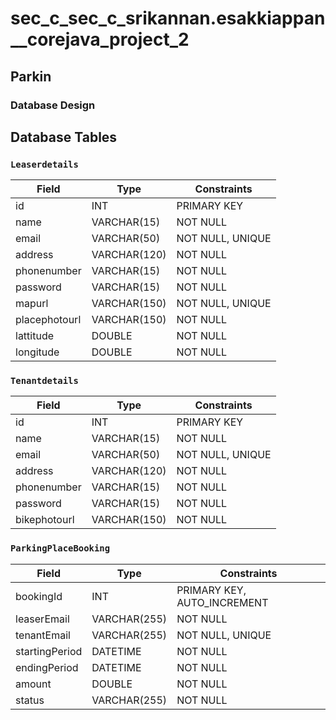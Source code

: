 # sec_c_sec_c_srikannan.esakkiappan__corejava_project_2
## Parkin
### Database Design

## Database Tables

### `Leaserdetails`

| Field           | Type          | Constraints  |
|-----------------|---------------|--------------|
| id              | INT           | PRIMARY KEY  |
| name            | VARCHAR(15)   | NOT NULL     |
| email           | VARCHAR(50)   | NOT NULL, UNIQUE |
| address         | VARCHAR(120)  | NOT NULL     |
| phonenumber     | VARCHAR(15)   | NOT NULL     |
| password        | VARCHAR(15)   | NOT NULL     |
| mapurl          | VARCHAR(150)  | NOT NULL, UNIQUE |
| placephotourl   | VARCHAR(150)  | NOT NULL     |
| lattitude       | DOUBLE        | NOT NULL     |
| longitude       | DOUBLE        | NOT NULL     |

### `Tenantdetails`

| Field           | Type          | Constraints  |
|-----------------|---------------|--------------|
| id              | INT           | PRIMARY KEY  |
| name            | VARCHAR(15)   | NOT NULL     |
| email           | VARCHAR(50)   | NOT NULL, UNIQUE |
| address         | VARCHAR(120)  | NOT NULL     |
| phonenumber     | VARCHAR(15)   | NOT NULL     |
| password        | VARCHAR(15)   | NOT NULL     |
| bikephotourl    | VARCHAR(150)  | NOT NULL     |

### `ParkingPlaceBooking`

| Field           | Type          | Constraints  |
|-----------------|---------------|--------------|
| bookingId       | INT           | PRIMARY KEY, AUTO_INCREMENT |
| leaserEmail     | VARCHAR(255)  | NOT NULL     |
| tenantEmail     | VARCHAR(255)  | NOT NULL, UNIQUE |
| startingPeriod  | DATETIME      | NOT NULL     |
| endingPeriod    | DATETIME      | NOT NULL     |
| amount          | DOUBLE        | NOT NULL     |
| status          | VARCHAR(255)  | NOT NULL     |



